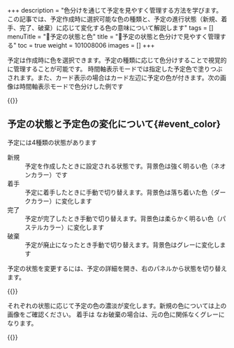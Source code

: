 +++
description = "色分けを通じて予定を見やすく管理する方法を学びます。この記事では、予定作成時に選択可能な色の種類と、予定の進行状態（新規、着手、完了、破棄）に応じて変化する色の意味について解説します"
tags = []
menuTitle = "🎨予定の状態と色"
title = "🎨予定の状態と色分けで見やすく管理する"
toc = true
weight = 101008006
images = []
+++

予定は作成時に色を選択できます。予定の種類に応じて色分けすることで視覚的に管理することが可能です。
時間軸表示モードでは指定した予定色で塗りつぶされます。また、カード表示の場合はカード左辺に予定の色が付きます。次の画像は時間軸表示モードで色分けした例です

{{<icatch filename="color-event" msg="予定を色分けして管理可能">}}

## 予定の状態と予定色の変化について{#event_color}

予定には4種類の状態があります

<dl class="basic">
    <dt>新規</dt>
    <dd>予定を作成したときに設定される状態です。背景色は強く明るい色（ネオンカラー）です</dd>
    <dt>着手</dt>
    <dd>予定に着手したときに手動で切り替えます。背景色は落ち着いた色（ダークカラー）に変化します</dd>
    <dt>完了</dt>
    <dd>予定が完了したとき手動で切り替えます。背景色は柔らかく明るい色（パステルカラー）に変化します</dd>
    <dt>破棄</dt>
    <dd>予定が廃止になったとき手動で切り替えます。背景色はグレーに変化します</dd>
</dl>

予定の状態を変更するには、予定の詳細を開き、右のパネルから状態を切り替えます。

{{<icatch filename="switch-event-state" msg="予定の状態はボタン１つで切り替えできます。">}}


それぞれの状態に応じて予定の色の濃淡が変化します。新規の色については上の画像をご確認ください。
着手は
なお破棄の場合は、元の色に関係なくグレーになります。


{{<icatch filename="event-color-type" msg="予定の状況に応じて色の濃淡が変化します。予定が「破棄」の場合は全て同じグレーになります">}}

